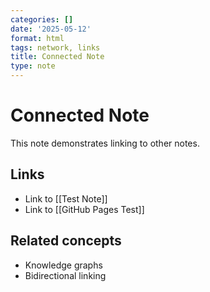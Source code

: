 ```yaml
---
categories: []
date: '2025-05-12'
format: html
tags: network, links
title: Connected Note
type: note
---
```


# Connected Note

This note demonstrates linking to other notes.

## Links
- Link to [[Test Note]]
- Link to [[GitHub Pages Test]]

## Related concepts
- Knowledge graphs
- Bidirectional linking